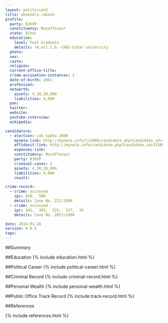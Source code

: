 ```yaml
---
layout: politician2
title: devendra rakesh
profile: 
  party: BJKVP
  constituency: Muzaffarpur
  state: Bihar
  education: 
    level: Post Graduate
    details: (m.a)l.l.b.-1981-bihar university
  photo: 
  sex: 
  caste: 
  religion: 
  current-office-title: 
  crime-accusation-instances: 2
  date-of-birth: 1961
  profession: 
  networth: 
    assets: 4,38,30,000
    liabilities: 6,000
  pan: 
  twitter: 
  website: 
  youtube-interview: 
  wikipedia: 

candidature: 
  - election: Lok Sabha 2009
    myneta-link: http://myneta.info/ls2009/candidate.php?candidate_id=3130
    affidavit-link: http://myneta.info/candidate.php?candidate_id=3130&scan=original
    expenses-link: 
    constituency: Muzaffarpur 
    party: BJKVP
    criminal-cases: 2
    assets: 4,38,30,000
    liabilities: 6,000
    result:  

crime-record: 
  - crime: accussed
    ipc: 420,  506
    details: Case No. 221/1999 
  - crime: accussed
    ipc: 341,  393,  325,  337,  34
    details: Case No. 2017/1996 

date: 2014-01-28
version: 0.0.5
tags: 
---
```

##Summary


##Education
{% include education.html %}


##Political Career
{% include political-career.html %}


##Criminal Record
{% include criminal-record.html %}


##Personal Wealth
{% include personal-wealth.html %}


##Public Office Track Record
{% include track-record.html %}


##References


{% include references.html %}